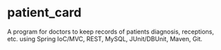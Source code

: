 # patient_card
A program for doctors to keep records of patients diagnosis, receptions, etc. using  Spring IoC/MVC, REST, MySQL, JUnit/DBUnit, Maven, Git.
